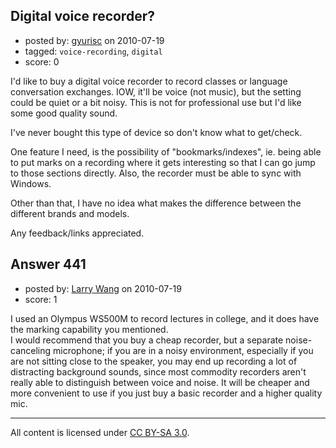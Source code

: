 ## Digital voice recorder?

- posted by: [gyurisc](https://stackexchange.com/users/-1/143-gyurisc) on 2010-07-19
- tagged: `voice-recording`, `digital`
- score: 0

<p>I'd like to buy a digital voice recorder to record classes or language conversation exchanges. IOW, it'll be voice (not music), but the setting could be quiet or a bit noisy. This is not for professional use but I'd like some good quality sound.</p>

<p>I've never bought this type of device so don't know what to get/check.</p>

<p>One feature I need, is the possibility of "bookmarks/indexes", ie. being able to put marks on a recording where it gets interesting so that I can go jump to those sections directly. Also, the recorder must be able to sync with Windows.</p>

<p>Other than that, I have no idea what makes the difference between the different brands and models.</p>

<p>Any feedback/links appreciated.</p>



## Answer 441

- posted by: [Larry Wang](https://stackexchange.com/users/-1/96-larry-wang) on 2010-07-19
- score: 1

<p>I used an Olympus WS500M to record lectures in college, and it does have the marking capability you mentioned.<br>
I would recommend that you buy a cheap recorder, but a separate noise-canceling microphone; if you are in a noisy environment, especially if you are not sitting close to the speaker, you may end up recording a lot of distracting background sounds, since most commodity recorders aren't really able to distinguish between voice and noise. It will be cheaper and more convenient to use if you just buy a basic recorder and a higher quality mic. </p>




---

All content is licensed under [CC BY-SA 3.0](https://creativecommons.org/licenses/by-sa/3.0/).
